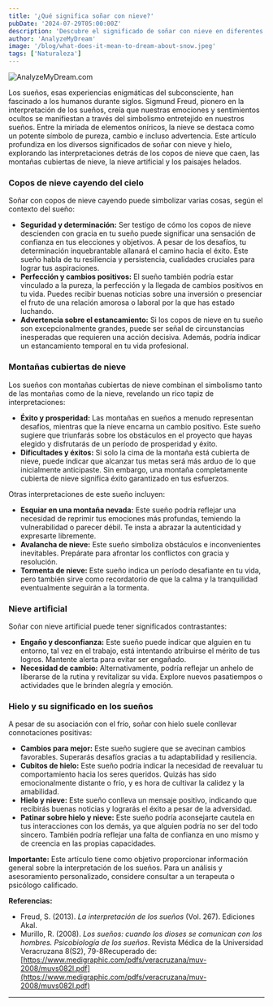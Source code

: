 ```yaml
---
title: '¿Qué significa soñar con nieve?'
pubDate: '2024-07-29T05:00:00Z'
description: 'Descubre el significado de soñar con nieve en diferentes contextos: copos cayendo, nieve en las montañas, artificial y hielo.'
author: 'AnalyzeMyDream'
image: '/blog/what-does-it-mean-to-dream-about-snow.jpeg'
tags: ['Naturaleza']
---
```


![AnalyzeMyDream.com](/blog/what-does-it-mean-to-dream-about-snow.jpeg)


Los sueños, esas experiencias enigmáticas del subconsciente, han fascinado a los humanos durante siglos. Sigmund Freud, pionero en la interpretación de los sueños, creía que nuestras emociones y sentimientos ocultos se manifiestan a través del simbolismo entretejido en nuestros sueños. Entre la miríada de elementos oníricos, la nieve se destaca como un potente símbolo de pureza, cambio e incluso advertencia. Este artículo profundiza en los diversos significados de soñar con nieve y hielo, explorando las interpretaciones detrás de los copos de nieve que caen, las montañas cubiertas de nieve, la nieve artificial y los paisajes helados.

### Copos de nieve cayendo del cielo

Soñar con copos de nieve cayendo puede simbolizar varias cosas, según el contexto del sueño:

- **Seguridad y determinación:** Ser testigo de cómo los copos de nieve descienden con gracia en tu sueño puede significar una sensación de confianza en tus elecciones y objetivos. A pesar de los desafíos, tu determinación inquebrantable allanará el camino hacia el éxito. Este sueño habla de tu resiliencia y persistencia, cualidades cruciales para lograr tus aspiraciones.
- **Perfección y cambios positivos:** El sueño también podría estar vinculado a la pureza, la perfección y la llegada de cambios positivos en tu vida. Puedes recibir buenas noticias sobre una inversión o presenciar el fruto de una relación amorosa o laboral por la que has estado luchando.
- **Advertencia sobre el estancamiento:** Si los copos de nieve en tu sueño son excepcionalmente grandes, puede ser señal de circunstancias inesperadas que requieren una acción decisiva. Además, podría indicar un estancamiento temporal en tu vida profesional.

### Montañas cubiertas de nieve

Los sueños con montañas cubiertas de nieve combinan el simbolismo tanto de las montañas como de la nieve, revelando un rico tapiz de interpretaciones:

- **Éxito y prosperidad:** Las montañas en sueños a menudo representan desafíos, mientras que la nieve encarna un cambio positivo. Este sueño sugiere que triunfarás sobre los obstáculos en el proyecto que hayas elegido y disfrutarás de un período de prosperidad y éxito.
- **Dificultades y éxitos:** Si solo la cima de la montaña está cubierta de nieve, puede indicar que alcanzar tus metas será más arduo de lo que inicialmente anticipaste. Sin embargo, una montaña completamente cubierta de nieve significa éxito garantizado en tus esfuerzos.

Otras interpretaciones de este sueño incluyen:

- **Esquiar en una montaña nevada:** Este sueño podría reflejar una necesidad de reprimir tus emociones más profundas, temiendo la vulnerabilidad o parecer débil. Te insta a abrazar la autenticidad y expresarte libremente.
- **Avalancha de nieve:** Este sueño simboliza obstáculos e inconvenientes inevitables. Prepárate para afrontar los conflictos con gracia y resolución.
- **Tormenta de nieve:** Este sueño indica un período desafiante en tu vida, pero también sirve como recordatorio de que la calma y la tranquilidad eventualmente seguirán a la tormenta.

### Nieve artificial

Soñar con nieve artificial puede tener significados contrastantes:

- **Engaño y desconfianza:** Este sueño puede indicar que alguien en tu entorno, tal vez en el trabajo, está intentando atribuirse el mérito de tus logros. Mantente alerta para evitar ser engañado.
- **Necesidad de cambio:** Alternativamente, podría reflejar un anhelo de liberarse de la rutina y revitalizar su vida. Explore nuevos pasatiempos o actividades que le brinden alegría y emoción.

### Hielo y su significado en los sueños

A pesar de su asociación con el frío, soñar con hielo suele conllevar connotaciones positivas:

- **Cambios para mejor:** Este sueño sugiere que se avecinan cambios favorables. Superarás desafíos gracias a tu adaptabilidad y resiliencia.
- **Cubitos de hielo:** Este sueño podría indicar la necesidad de reevaluar tu comportamiento hacia los seres queridos. Quizás has sido emocionalmente distante o frío, y es hora de cultivar la calidez y la amabilidad.
- **Hielo y nieve:** Este sueño conlleva un mensaje positivo, indicando que recibirás buenas noticias y lograrás el éxito a pesar de la adversidad.
- **Patinar sobre hielo y nieve:** Este sueño podría aconsejarte cautela en tus interacciones con los demás, ya que alguien podría no ser del todo sincero. También podría reflejar una falta de confianza en uno mismo y de creencia en las propias capacidades.

**Importante:** Este artículo tiene como objetivo proporcionar información general sobre la interpretación de los sueños. Para un análisis y asesoramiento personalizado, considere consultar a un terapeuta o psicólogo calificado.

**Referencias:**

- Freud, S. (2013). *La interpretación de los sueños* (Vol. 267). Ediciones Akal.
- Murillo, R. (2008). *Los sueños: cuando los dioses se comunican con los hombres. Psicobiología de los sueños*. Revista Médica de la Universidad Veracruzana 8(S2), 79-8Recuperado de: [https://www.medigraphic.com/pdfs/veracruzana/muv-2008/muvs082l.pdf](https://www.medigraphic.com/pdfs/veracruzana/muv-2008/muvs082l.pdf)

---